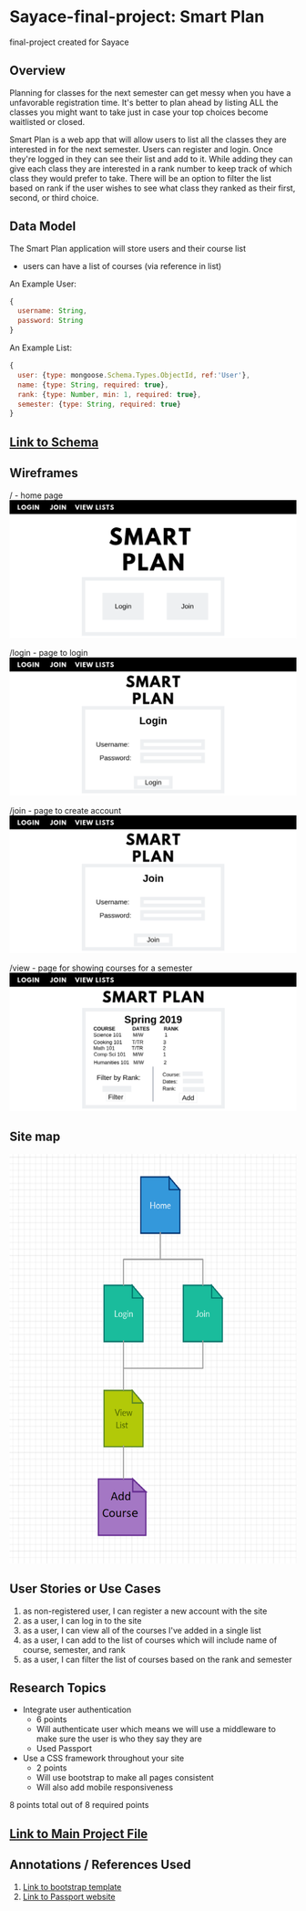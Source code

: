 # Sayace-final-project: Smart Plan
final-project created for Sayace

## Overview
Planning for classes for the next semester can get messy when you have a unfavorable registration time. It's better to plan ahead by listing ALL the classes you might want to take just in case your top choices become waitlisted or closed.

Smart Plan is a web app that will allow users to list all the classes they are interested in for the next semester. Users can register and login. Once they're logged in they can see their list and add to it. While adding they can give each class they are interested in a rank number to keep track of which class they would prefer to take. There will be an option to filter the list based on rank if the user wishes to see what class they ranked as their first, second, or third choice.

## Data Model
The Smart Plan application will store users and their course list

* users can have a list of courses (via reference in list)

An Example User:

```javascript
{
  username: String,
  password: String
}
```
An Example List:

```javascript
{
  user: {type: mongoose.Schema.Types.ObjectId, ref:'User'},
  name: {type: String, required: true},
  rank: {type: Number, min: 1, required: true},
  semester: {type: String, required: true}
}
```


## [Link to Schema](db.js)

## Wireframes

/ - home page
![list](documentation/home.png)

/login - page to login
![list](documentation/login.png)

/join - page to create account
![list](documentation/join.png)

/view - page for showing courses for a semester
![list](documentation/view-semester.png)


## Site map
![list](documentation/sitemap.png)

## User Stories or Use Cases

1. as non-registered user, I can register a new account with the site
2. as a user, I can log in to the site
3. as a user, I can view all of the courses I've added in a single list
4. as a user, I can add to the list of courses which will include name of course, semester, and rank
5. as a user, I can filter the list of courses based on the rank and semester

## Research Topics

* Integrate user authentication
    * 6 points
    * Will authenticate user which means we will use a middleware to make sure
    the user is who they say they are
    * Used Passport
* Use a CSS framework throughout your site
    * 2 points
    * Will use bootstrap to make all pages consistent
    * Will also add mobile responsiveness

8 points total out of 8 required points

## [Link to Main Project File](app.js)

## Annotations / References Used

1. [Link to bootstrap template](https://getbootstrap.com/docs/3.3/examples/cover/)
2. [Link to Passport website](http://www.passportjs.org/docs/)
